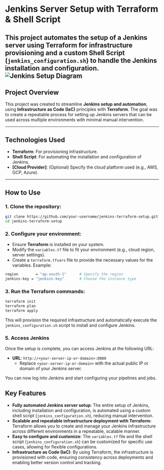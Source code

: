 # Jenkins Server Setup with Terraform & Shell Script

This project automates the setup of a **Jenkins** server using **Terraform** for infrastructure provisioning and a custom **Shell Script** (`jenkins_configuration.sh`) to handle the Jenkins installation and configuration.
![Jenkins Setup Diagram](images/jenkins-setup-diagram.png)
---

## **Project Overview**

This project was created to streamline **Jenkins setup and automation**, using **Infrastructure as Code (IaC)** principles with **Terraform**. The goal was to create a repeatable process for setting up Jenkins servers that can be used across multiple environments with minimal manual intervention.

---

## **Technologies Used**

- **Terraform**: For provisioning infrastructure.
- **Shell Script**: For automating the installation and configuration of Jenkins.
- **[Cloud Provider]**: (Optional) Specify the cloud platform used (e.g., AWS, GCP, Azure).

---

## **How to Use**

### 1. Clone the repository:
```bash
git clone https://github.com/your-username/jenkins-terraform-setup.git
cd jenkins-terraform-setup
```

### 2. Configure your environment: 
- Ensure **Terraform** is installed on your system.
- Modify the `variables.tf` file to fit your environment (e.g., cloud region, server settings).
- Create a `terraform.tfvars` file to provide the necessary values for the variables. Example:

```bash
region        = "ap-south-1"      # Specify the region
jenkins-key = "jenkins-key"       # Choose the instance type
```

### 3. Run the Terraform commands:
```bash
terraform init
terraform plan
terraform apply
```
This will provision the required infrastructure and automatically execute the `jenkins_configuration.sh` script to install and configure Jenkins.

### 5. Access Jenkins
Once the setup is complete, you can access Jenkins at the following URL:

- **URL**: `http://<your-server-ip-or-domain>:8080`
  - Replace `<your-server-ip-or-domain>` with the actual public IP or domain of your Jenkins server.

You can now log into Jenkins and start configuring your pipelines and jobs.

## **Key Features**

- **Fully automated Jenkins server setup**: The entire setup of Jenkins, including installation and configuration, is automated using a custom shell script (`jenkins_configuration.sh`), reducing manual intervention.
- **Scalable and repeatable infrastructure deployment with Terraform**: Terraform allows you to create and manage your Jenkins infrastructure across different environments in a repeatable, scalable manner.
- **Easy to configure and customize**: The `variables.tf` file and the shell script (`jenkins_configuration.sh`) can be customized for specific use cases, allowing for flexible configurations.
- **Infrastructure as Code (IaC)**: By using Terraform, the infrastructure is provisioned with code, ensuring consistency across deployments and enabling better version control and tracking.

